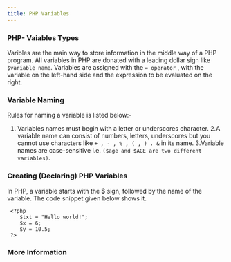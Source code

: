 ```yaml
---
title: PHP Variables
---
```


### PHP- Vaiables Types

Varibles are the main way to store information in the middle way of a PHP program.
All variables in PHP are donated with a leading dollar sign like `$variable_name`.
Variables are assigned with the `= operator` , with the variable on the left-hand side and the expression to be evaluated on the right.

### Variable Naming

Rules for naming a variable is listed below:-
 1. Variables names must begin with a letter or underscores character.
 2.A variable name can consist of numbers, letters, underscores but you cannot use characters like `+ , - , % , ( , ) . &` in its name.
 3.Variable names are case-sensitive i.e. `($age and $AGE are two different variables)`.

### Creating (Declaring) PHP Variables

In PHP, a variable starts with the $ sign, followed by the name of the variable. The code snippet given below shows it.

``` shell
 <?php
    $txt = "Hello world!";
    $x = 6;
    $y = 10.5;
 ?>
 ```
 
 ### More Information
 
